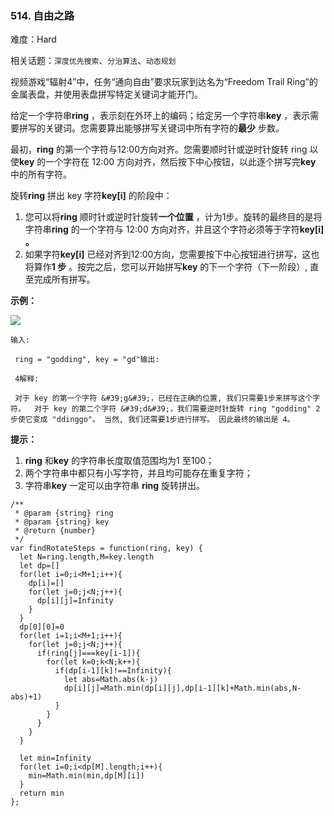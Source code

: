 ### 514. 自由之路

难度：Hard

相关话题：`深度优先搜索`、`分治算法`、`动态规划`

视频游戏&ldquo;辐射4&rdquo;中，任务&ldquo;通向自由&rdquo;要求玩家到达名为&ldquo;Freedom Trail Ring&rdquo;的金属表盘，并使用表盘拼写特定关键词才能开门。

给定一个字符串**ring** ，表示刻在外环上的编码；给定另一个字符串**key** ，表示需要拼写的关键词。您需要算出能够拼写关键词中所有字符的**最少** 步数。

最初，**ring** 的第一个字符与12:00方向对齐。您需要顺时针或逆时针旋转 ring 以使**key** 的一个字符在 12:00 方向对齐，然后按下中心按钮，以此逐个拼写完**key** 中的所有字符。

旋转**ring** 拼出 key 字符**key[i]** 的阶段中：

1. 您可以将**ring** 顺时针或逆时针旋转**一个位置** ，计为1步。旋转的最终目的是将字符串**ring** 的一个字符与 12:00 方向对齐，并且这个字符必须等于字符**key[i] 。** 
2. 如果字符**key[i]** 已经对齐到12:00方向，您需要按下中心按钮进行拼写，这也将算作**1 步** 。按完之后，您可以开始拼写**key** 的下一个字符（下一阶段）, 直至完成所有拼写。


**示例：** 



![](https://assets.leetcode-cn.com/aliyun-lc-upload/uploads/2018/10/22/ring.jpg)


```
输入:

 ring = "godding", key = "gd"输出:

 4解释:

 对于 key 的第一个字符 &#39;g&#39;，已经在正确的位置, 我们只需要1步来拼写这个字符。  对于 key 的第二个字符 &#39;d&#39;，我们需要逆时针旋转 ring "godding" 2步使它变成 "ddinggo"。 当然, 我们还需要1步进行拼写。 因此最终的输出是 4。
```
**提示：** 

1. **ring**  和**key** 的字符串长度取值范围均为1 至100；
2. 两个字符串中都只有小写字符，并且均可能存在重复字符；
3. 字符串**key** 一定可以由字符串 **ring** 旋转拼出。




```
/**
 * @param {string} ring
 * @param {string} key
 * @return {number}
 */
var findRotateSteps = function(ring, key) {
  let N=ring.length,M=key.length
  let dp=[]
  for(let i=0;i<M+1;i++){
    dp[i]=[]
    for(let j=0;j<N;j++){
      dp[i][j]=Infinity
    }
  }
  dp[0][0]=0
  for(let i=1;i<M+1;i++){
    for(let j=0;j<N;j++){
      if(ring[j]===key[i-1]){
        for(let k=0;k<N;k++){
          if(dp[i-1][k]!==Infinity){
            let abs=Math.abs(k-j)
            dp[i][j]=Math.min(dp[i][j],dp[i-1][k]+Math.min(abs,N-abs)+1)
          }
        }        
      }
    }
  }
  
  let min=Infinity
  for(let i=0;i<dp[M].length;i++){
    min=Math.min(min,dp[M][i])
  }
  return min
}; 



```

